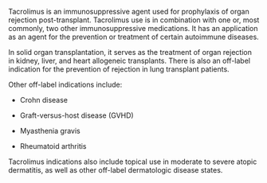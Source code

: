 Tacrolimus is an immunosuppressive agent used for prophylaxis of organ rejection post-transplant. Tacrolimus use is in combination with one or, most commonly, two other immunosuppressive medications. It has an application as an agent for the prevention or treatment of certain autoimmune diseases.

In solid organ transplantation, it serves as the treatment of organ rejection in kidney, liver, and heart allogeneic transplants. There is also an off-label indication for the prevention of rejection in lung transplant patients.

Other off-label indications include:

- Crohn disease

- Graft-versus-host disease (GVHD)

- Myasthenia gravis

- Rheumatoid arthritis

Tacrolimus indications also include topical use in moderate to severe atopic dermatitis, as well as other off-label dermatologic disease states.